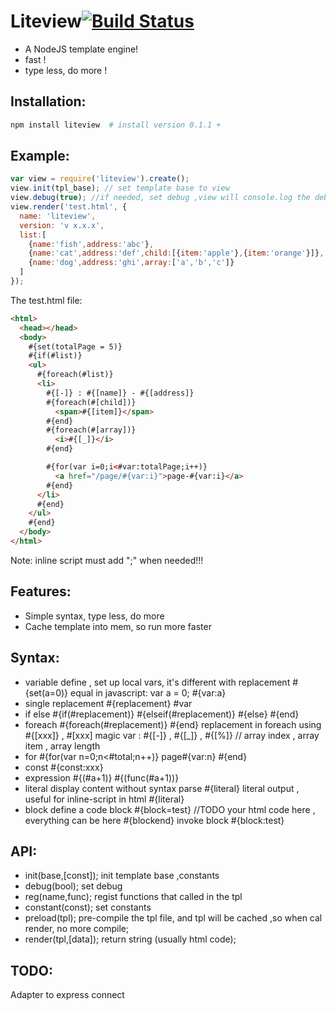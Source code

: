Liteview[![Build Status](https://secure.travis-ci.org/fishbar/liteview.png)](http://travis-ci.org/fishbar/liteview)
===================

- A NodeJS template engine!
- fast ! 
- type less, do more !
## Installation:

```bash
npm install liteview  # install version 0.1.1 + 
```

## Example:

```js
var view = require('liteview').create();
view.init(tpl_base); // set template base to view
view.debug(true); //if needed, set debug ,view will console.log the debug info
view.render('test.html', {
  name: 'liteview',
  version: 'v x.x.x',
  list:[
    {name:'fish',address:'abc'},
    {name:'cat',address:'def',child:[{item:'apple'},{item:'orange'}]},
    {name:'dog',address:'ghi',array:['a','b','c']}
  ]
});
```

The test.html file:

```html
<html>
  <head></head>
  <body>
    #{set(totalPage = 5)}
    #{if(#list)}
    <ul>
      #{foreach(#list)}
      <li>
        #{[-]} : #{[name]} - #{[address]}
        #{foreach(#[child])}
          <span>#{[item]}</span>
        #{end}
        #{foreach(#[array])}
          <i>#{[_]}</i>
        #{end}

        #{for(var i=0;i<#var:totalPage;i++)}
          <a href="/page/#{var:i}">page-#{var:i}</a>
        #{end}
      </li>
      #{end}
    </ul>
    #{end}
  </body>
</html>
```
Note: inline script must add ";" when needed!!!

## Features:

* Simple syntax, type less, do more
* Cache template into mem, so run more faster

## Syntax:
* variable define , set up local vars, it's different with replacement
    #{set(a=0)}  equal in javascript: var a = 0;
    #{var:a}
* single replacement
    #{replacement}   #var
* if else
    #{if(#replacement)} #{elseif(#replacement)} #{else} #{end}
* foreach
    #{foreach(#replacement)} #{end}
    replacement in foreach using #{[xxx]} , #[xxx]
    magic var : #{[-]} , #{[_]} , #{[%]}  // array index , array item , array length
* for
    #{for(var n=0;n<#total;n++)}
        page#{var:n}
    #{end}
* const
    #{const:xxx}
* expression
    #{(#a+1)} 
    #{(func(#a+1))}
* literal
    display content without syntax parse
    #{literal} 
    literal output , useful for inline-script in html
    #{literal}
* block
    define a code block
    #{block=test}
      //TODO your html code here , everything can be here
    #{blockend}
    invoke block
    #{block:test}

## API:

* init(base,[const]);  init template base ,constants
* debug(bool); set debug
* reg(name,func); regist functions that called in the tpl
* constant(const); set constants
* preload(tpl); pre-compile the tpl file, and tpl will be cached ,so when cal render, no more compile;
* render(tpl,[data]); return string (usually html code);

## TODO:
Adapter to express connect 

